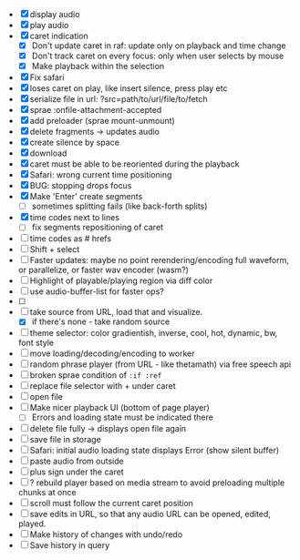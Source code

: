 * [x] display audio
* [x] play audio
* [x] caret indication
  * [x] Don't update caret in raf: update only on playback and time change
  * [x] Don't track caret on every focus: only when user selects by mouse
  * [x] Make playback within the selection
* [x] Fix safari
* [x] loses caret on play, like insert silence, press play etc
* [x] serialize file in url: ?src=path/to/url/file/to/fetch
* [x] sprae :onfile-attachment-accepted
* [x] add preloader (sprae mount-unmount)
* [x] delete fragments -> updates audio
* [x] create silence by space
* [x] download
* [x] caret must be able to be reoriented during the playback
* [x] Safari: wrong current time positioning
* [x] BUG: stopping drops focus
* [x] Make 'Enter' create segments
  * [ ] sometimes splitting fails (like back-forth splits)
* [x] time codes next to lines
  * [ ] fix segments repositioning of caret
* [ ] time codes as # hrefs
* [ ] Shift + select
* [ ] Faster updates: maybe no point rerendering/encoding full waveform, or parallelize, or faster wav encoder (wasm?)
* [ ] Highlight of playable/playing region via diff color
* [ ] use audio-buffer-list for faster ops?
* [ ]
* [ ] take source from URL, load that and visualize.
  * [x] if there's none - take random source
* [ ] theme selector: color gradientish, inverse, cool, hot, dynamic, bw, font style
* [ ] move loading/decoding/encoding to worker
* [ ] random phrase player (from URL - like thetamath) via free speech api
* [ ] broken sprae condition of `:if :ref`
* [ ] replace file selector with + under caret
* [ ] open file
* [ ] Make nicer playback UI (bottom of page player)
  * [ ] Errors and loading state must be indicated there
* [ ] delete file fully -> displays open file again
* [ ] save file in storage
* [ ] Safari: initial audio loading state displays Error (show silent buffer)
* [ ] paste audio from outside
* [ ] plus sign under the caret
* [ ] ? rebuild player based on media stream to avoid preloading multiple chunks at once
* [ ] scroll must follow the current caret position
* [ ] save edits in URL, so that any audio URL can be opened, edited, played.
* [ ] Make history of changes with undo/redo
* [ ] Save history in query